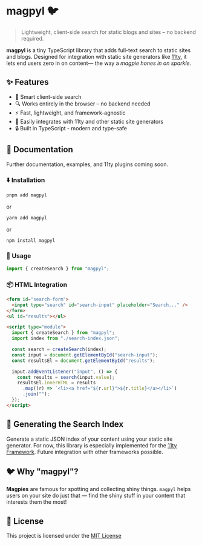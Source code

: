 # magpyl 🐦

> Lightweight, client-side search for static blogs and sites – no backend required.

**magpyl** is a tiny TypeScript library that adds full-text search to static sites and blogs. Designed for integration with static site generators like [11ty](https://www.11ty.dev/), it lets end users zero in on content— the way a _magpie hones in on sparkle._

## ✨ Features

- 🧠 Smart client-side search
- 🔍 Works entirely in the browser – no backend needed
- ⚡ Fast, lightweight, and framework-agnostic
- 🧩 Easily integrates with 11ty and other static site generators
- 🔒 Built in TypeScript - modern and type-safe

## 📒 Documentation

Further documentation, examples, and 11ty plugins coming soon.

### ⬇️ Installation

```bash
pnpm add magpyl
```

or

```bash
yarn add magpyl
```

or

```bash
npm install magpyl
```

### 🔧 Usage

```ts
import { createSearch } from "magpyl";
```

<!-- @TODO: Check this after implementation & add more examples -->

### 📦 HTML Integration

<!-- @TODO: Check this after implementation & add more examples -->

```html
<form id="search-form">
  <input type="search" id="search-input" placeholder="Search..." />
</form>
<ul id="results"></ul>

<script type="module">
  import { createSearch } from "magpyl";
  import index from "./search-index.json";

  const search = createSearch(index);
  const input = document.getElementById("search-input");
  const resultsEl = document.getElementById("results");

  input.addEventListener("input", () => {
    const results = search(input.value);
    resultsEl.innerHTML = results
      .map((r) => `<li><a href="${r.url}">${r.title}</a></li>`)
      .join("");
  });
</script>
```

## 🔦 Generating the Search Index

Generate a static JSON index of your content using your static site generator. For now, this library is especially implemented for the [11ty Framework](https://11ty.dev). Future integration with other frameworks possible.

<!-- @TODO: Finish these instructions on how to create 11ty collection or search.json -->

## 🐦 Why "magpyl"?

**Magpies** are famous for spotting and collecting shiny things. `magpyl` helps users on your site do just that — find the shiny stuff in your content that interests them the most!

## 📄 License

This project is licensed under the [MIT License](https://mit-license.org)
